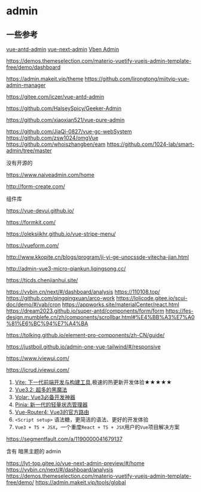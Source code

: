 # admin

## 一些参考

[vue-antd-admin](https://gitee.com/gx12358/vue-antd-admin)
[vue-next-admin](https://gitee.com/lyt-top/vue-next-admin)
[Vben Admin](https://vvbin.cn/doc-next/)

https://demos.themeselection.com/materio-vuetify-vuejs-admin-template-free/demo/dashboard


https://admin.makeit.vip/theme
https://github.com/lirongtong/miitvip-vue-admin-manager


https://gitee.com/iczer/vue-antd-admin

https://github.com/HalseySpicy/Geeker-Admin

https://github.com/xiaoxian521/vue-pure-admin

https://github.com/JiaQi-0827/vue-gc-webSystem
https://github.com/zsw1024/omgVue
https://github.com/whoiszhangben/eam
https://github.com/1024-lab/smart-admin/tree/master



没有开源的

https://www.naiveadmin.com/home

http://form-create.com/



组件库

https://vue-devui.github.io/


https://formkit.com/

https://oleksiikhr.github.io/vue-stripe-menu/



https://vueform.com/



http://www.kkopite.cn/blogs/program/ji-yi-ge-unocssde-vitecha-jian.html




http://admin-vue3-micro-qiankun.liqingsong.cc/



https://tjcds.chenjianhui.site/



https://vvbin.cn/next/#/dashboard/analysis
https://110108.top/
https://github.com/qingqingxuan/arco-work
https://lolicode.gitee.io/scui-doc/demo/#/vab/cron
https://appworks.site/materialCenter/react.html
https://dream2023.github.io/super-antd/components/form/form
https://fes-design.mumblefe.cn/zh/components/scrollbar.html#%E4%BB%A3%E7%A0%81%E6%BC%94%E7%A4%BA

https://tolking.github.io/element-pro-components/zh-CN/guide/

https://justboil.github.io/admin-one-vue-tailwind/#/responsive

https://www.iviewui.com/

https://icrud.iviewui.com/



1.  [Vite: 下一代前端开发与构建工具](https://link.segmentfault.com/?enc=%2FmLzFc4BjiBALxJaxkGh3g%3D%3D.5dXFvNm8bqFcPRfEGYzS7eIhBRbXOQ7tNUsQ8kPAJJs%3D),极速的热更新开发体验★★★★★
2.  [Vue3.2: 超多的黑魔法](https://link.segmentfault.com/?enc=%2BvhX8mc52T3JztEEilgfqQ%3D%3D.LI9H60abiit%2F1iDxf9hBC9l%2B7%2FQTVlNFWcY0SJ4Yhpk%3D)
3.  [Volar: Vue3必备开发神器](https://link.segmentfault.com/?enc=9zv99UYdIZ%2Bf93RPvEfIiw%3D%3D.8wViiNNMV7Mj8R8KqSbPzyZDBLB5D9Hcv%2FeqRc0pde7b1ChxaTnBTtitFU38svDb)
4.  [Pinia: 新一代的轻量状态管理器](https://link.segmentfault.com/?enc=Q3SRo3bmBdxcP76u8IXbdA%3D%3D.Yg%2FUCZpO6xdrd1RXyGBv51pXjHPzvH%2FsXiFWkxB6jtc%3D)
5.  [Vue-Router4: Vue3的官方路由](https://link.segmentfault.com/?enc=yEmTeeO0osUmecsAPFKJ8Q%3D%3D.weeqYOBBz5EQNOYU0wcjDN99YySsSUkW%2BC4uI9mMjSI%3D)
6.  `<Script setup>` 语法糖，更简洁的语法、更好的开发体验
7.  `Vue3 + TS + JSX`，一个重度`React + TS + JSX`用户的`Vue`项目解决方案

https://segmentfault.com/a/1190000041679137



含有 暗黑主题的 admin

https://lyt-top.gitee.io/vue-next-admin-preview/#/home
https://vvbin.cn/next/#/dashboard/analysis
https://demos.themeselection.com/materio-vuetify-vuejs-admin-template-free/demo/
https://admin.makeit.vip/tools/global